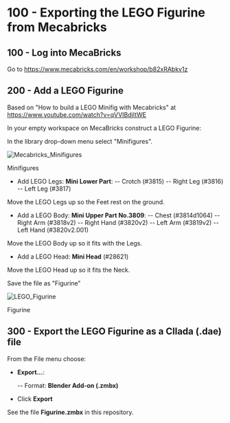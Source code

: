 # 100 - Exporting the LEGO Figurine from Mecabricks

## 100 - Log into MecaBricks

Go to https://www.mecabricks.com/en/workshop/b82xRAbkv1z

## 200 - Add a LEGO Figurine

Based on "How to build a LEGO Minifig with Mecabricks" at https://www.youtube.com/watch?v=qVVIBdjItWE

In your empty workspace on MecaBricks construct a LEGO Figurine:

In the library drop-down menu select "Minifigures".

![Mecabricks_Minifigures](https://github.com/vanHeemstraSystems/blender-lego-figurine/assets/1499433/3bd7446b-4c81-4417-ade0-8cc78395b4a1)

Minifigures

- Add LEGO Legs: **Mini Lower Part**:
  -- Crotch (#3815)
  -- Right Leg (#3816)
  -- Left Leg (#3817)

Move the LEGO Legs up so the Feet rest on the ground.

- Add a LEGO Body: **Mini Upper Part No.3809**:
  -- Chest (#3814d1064)
  -- Right Arm (#3818v2)
  -- Right Hand (#3820v2)
  -- Left Arm (#3819v2)
  -- Left Hand (#3820v2.001)

Move the LEGO Body up so it fits with the Legs.

- Add a LEGO Head: **Mini Head** (#28621)

Move the LEGO Head up so it fits the Neck.

Save the file as "Figurine"

![LEGO_Figurine](https://github.com/wvanheemstra/blender-lego-figurine/assets/1499433/b1426f99-5729-480e-bf63-8874b53dfe04)

Figurine

## 300 - Export the LEGO Figurine as a Cllada (.dae) file

From the File menu choose:

- **Export...**:

  -- Format: **Blender Add-on (.zmbx)**

- Click **Export**

See the file **Figurine.zmbx** in this repository.
